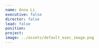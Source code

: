 ```yaml
---
name: Anna Li
executive: false
director: false
lead: false
position:  
project:  
image: ../assets/default_exec_image.png
---
```

